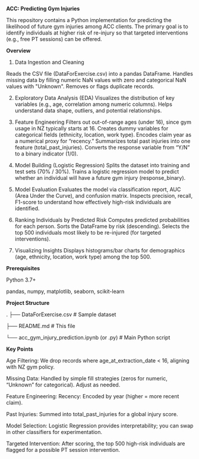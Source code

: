 **ACC: Predicting Gym Injuries**

This repository contains a Python implementation for predicting the likelihood of future gym injuries among ACC clients. The primary goal is to identify individuals at higher risk of re-injury so that targeted interventions (e.g., free PT sessions) can be offered.

**Overview**
1. Data Ingestion and Cleaning

  Reads the CSV file (DataForExercise.csv) into a pandas DataFrame.
  Handles missing data by filling numeric NaN values with zero and categorical NaN values with "Unknown".
  Removes or flags duplicate records.
  
2. Exploratory Data Analysis (EDA)
  Visualizes the distribution of key variables (e.g., age, correlation among numeric columns).
  Helps understand data shape, outliers, and potential relationships.

3. Feature Engineering
  Filters out out-of-range ages (under 16), since gym usage in NZ typically starts at 16.
  Creates dummy variables for categorical fields (ethnicity, location, work type).
  Encodes claim year as a numerical proxy for “recency.”
  Summarizes total past injuries into one feature (total_past_injuries).
  Converts the response variable from “Y/N” to a binary indicator (1/0).

4. Model Building (Logistic Regression)
Splits the dataset into training and test sets (70% / 30%).
Trains a logistic regression model to predict whether an individual will have a future gym injury (response_binary).

5. Model Evaluation
Evaluates the model via classification report, AUC (Area Under the Curve), and confusion matrix.
Inspects precision, recall, F1-score to understand how effectively high-risk individuals are identified.

6. Ranking Individuals by Predicted Risk
  Computes predicted probabilities for each person.
  Sorts the DataFrame by risk (descending).
  Selects the top 500 individuals most likely to be re-injured (for targeted interventions).

7. Visualizing Insights
  Displays histograms/bar charts for demographics (age, ethnicity, location, work type) among the top 500.


**Prerequisites**

Python 3.7+

pandas, numpy, matplotlib, seaborn, scikit-learn




**Project Structure**

.
├── DataForExercise.csv           # Sample dataset

├── README.md                     # This file

└── acc_gym_injury_prediction.ipynb (or .py)  # Main Python script



**Key Points**

Age Filtering: We drop records where age_at_extraction_date < 16, aligning with NZ gym policy.

Missing Data: Handled by simple fill strategies (zeros for numeric, “Unknown” for categorical). Adjust as needed.

Feature Engineering:
  Recency: Encoded by year (higher = more recent claim).
	
  Past Injuries: Summed into total_past_injuries for a global injury score.
	
Model Selection: Logistic Regression provides interpretability; you can swap in other classifiers for experimentation.

Targeted Intervention: After scoring, the top 500 high-risk individuals are flagged for a possible PT session intervention.
